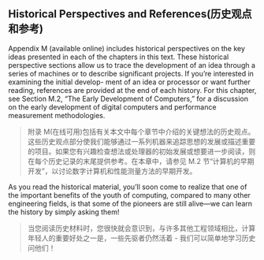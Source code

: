 ## Historical Perspectives and References(历史观点和参考)

Appendix M (available online) includes historical perspectives on the key ideas presented in each of the chapters in this text. These historical perspective sections allow us to trace the development of an idea through a series of machines or to describe significant projects. If you’re interested in examining the initial develop- ment of an idea or processor or want further reading, references are provided at the end of each history. For this chapter, see Section M.2, “The Early Development of Computers,” for a discussion on the early development of digital computers and performance measurement methodologies.

> 附录 M(在线可用)包括有关本文中每个章节中介绍的关键想法的历史观点。这些历史观点部分使我们能够通过一系列机器来追踪思想的发展或描述重要的项目。如果您有兴趣检查想法或处理器的初始发展或想要进一步阅读，则在每个历史记录的末尾提供参考。在本章中，请参见 M.2 节“计算机的早期开发”，以讨论数字计算机和性能测量方法的早期开发。

As you read the historical material, you’ll soon come to realize that one of the important benefits of the youth of computing, compared to many other engineering fields, is that some of the pioneers are still alive—we can learn the history by simply asking them!

> 当您阅读历史材料时，您很快就会意识到，与许多其他工程领域相比，计算年轻人的重要好处之一是，一些先驱者仍然活着 - 我们可以简单地学习历史问他们！
